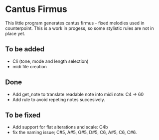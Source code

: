 # Cantus Firmus
This little program generates cantus firmus - fixed melodies used in counterpoint. This is a work in progess, so some stylistic rules are not in place yet. 

## To be added
- Cli (tone, mode and length selection)
- midi file creation

## Done
- Add get_note to translate readable note into midi note: C4 -> 60
- Add rule to avoid repeting notes succesively.

## To be fixed
- Add support for flat alterations and scale: C4b
- fix the naming issue; C#5, A#5, G#5, D#5, C6, A#5, C6, C#6.